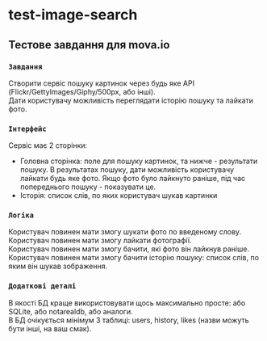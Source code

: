 # test-image-search

## Тестове завдання для mova.io

### `Завдання`
Створити сервіс пошуку картинок через будь яке АРІ (Flickr/GettyImages/Giphy/500px, або інші).  
Дати користувачу можливість переглядати історію пошуку та лайкати фото.

### `Інтерфейс`
Сервіс має 2 сторінки:
 - Головна сторінка: поле для пошуку картинок, та нижче - результати пошуку. В результатах пошуку, дати можливість користувачу лайкати будь яке фото. Якщо фото було лайкнуто раніше, під час попереднього пошуку - показувати це.
 - Історія: список слів, по яких користувач шукав картинки

### `Логіка`
Користувач повинен мати змогу шукати фото по введеному слову.  
Користувач повинен мати змогу лайкати фотографії.  
Користувач повинен мати змогу бачити, які фото він лайкнув раніше.  
Користувач повинен мати змогу бачити історію пошуку: список слів, по яким він шукав зображення.

### `Додаткові деталі`
В якості БД краще використовувати щось максимально просте: або SQLite, або notarealdb, або аналоги.  
В БД очікується мінімум 3 таблиці: users, history, likes (назви можуть бути інші, на ваш смак).
